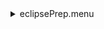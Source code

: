<details><summary>eclipsePrep.menu</summary><blockquote><pre><details><summary>1074_Scan.cbk</summary><blockquote><pre><details><summary>setupDark.rcp</summary><blockquote><pre>shut	in
The above code block covers:0.00 minutes of camera integration + hardware moves and overhead</pre></blockquote></details><details><summary>dark_01wave_1beam_16sums_10rep_BOTH.rcp</summary><blockquote><pre>shut	in
data	rcam	both	656.28	16
data	rcam	both	656.28	16
data	rcam	both	656.28	16
data	rcam	both	656.28	16
data	rcam	both	656.28	16
data	rcam	both	656.28	16
data	rcam	both	656.28	16
data	rcam	both	656.28	16
data	rcam	both	656.28	16
data	rcam	both	656.28	16
The above code block covers:0.90 minutes of camera integration + hardware moves and overhead</pre></blockquote></details><details><summary>1074_FW.rcp</summary><blockquote><pre>prefilterrange 1074
The above code block covers:0.00 minutes of camera integration + hardware moves and overhead</pre></blockquote></details><details><summary>setupFlat.rcp</summary><blockquote><pre>diffuser  in
cover out
occ		out
shut	out
calib	out
The above code block covers:0.00 minutes of camera integration + hardware moves and overhead</pre></blockquote></details><details><summary>1074_07wave_0.12step_2beam_16sums_1reps_BOTH.rcp</summary><blockquote><pre>data rcam	1074.34	both	16
data rcam	1074.46	both	16
data rcam	1074.58	both	16
data rcam	1074.70	both	16
data rcam	1074.82	both	16
data rcam	1074.94	both	16
data rcam	1075.06	both	16
data tcam	1074.34	both	16
data tcam	1074.46	both	16
data tcam	1074.58	both	16
data tcam	1074.70	both	16
data tcam	1074.82	both	16
data tcam	1074.94	both	16
data tcam	1075.06	both	16
The above code block covers:1.26 minutes of camera integration + hardware moves and overhead</pre></blockquote></details><details><summary>setupObserving.rcp</summary><blockquote><pre>shut in
cover out
calib	out
occ		in
diffuser out
shut	out
The above code block covers:0.00 minutes of camera integration + hardware moves and overhead</pre></blockquote></details><details><summary>1074_07wave_0.12step_2beam_16sums_1reps_BOTH.rcp</summary><blockquote><pre>data rcam	1074.34	both	16
data rcam	1074.46	both	16
data rcam	1074.58	both	16
data rcam	1074.70	both	16
data rcam	1074.82	both	16
data rcam	1074.94	both	16
data rcam	1075.06	both	16
data tcam	1074.34	both	16
data tcam	1074.46	both	16
data tcam	1074.58	both	16
data tcam	1074.70	both	16
data tcam	1074.82	both	16
data tcam	1074.94	both	16
data tcam	1075.06	both	16
The above code block covers:1.26 minutes of camera integration + hardware moves and overhead</pre></blockquote></details><details><summary>setupDark.rcp</summary><blockquote><pre>shut	in
The above code block covers:0.00 minutes of camera integration + hardware moves and overhead</pre></blockquote></details><details><summary>dark_01wave_1beam_16sums_10rep_BOTH.rcp</summary><blockquote><pre>shut	in
data	rcam	both	656.28	16
data	rcam	both	656.28	16
data	rcam	both	656.28	16
data	rcam	both	656.28	16
data	rcam	both	656.28	16
data	rcam	both	656.28	16
data	rcam	both	656.28	16
data	rcam	both	656.28	16
data	rcam	both	656.28	16
data	rcam	both	656.28	16
The above code block covers:0.90 minutes of camera integration + hardware moves and overhead</pre></blockquote></details>The above code block covers:4.34 minutes of camera integration + hardware moves and overhead</pre></blockquote></details><details><summary>fainterLineScans.cbk</summary><blockquote><pre><details><summary>setupDark.rcp</summary><blockquote><pre>shut	in
The above code block covers:0.00 minutes of camera integration + hardware moves and overhead</pre></blockquote></details><details><summary>dark_01wave_1beam_16sums_10rep_BOTH.rcp</summary><blockquote><pre>shut	in
data	rcam	both	656.28	16
data	rcam	both	656.28	16
data	rcam	both	656.28	16
data	rcam	both	656.28	16
data	rcam	both	656.28	16
data	rcam	both	656.28	16
data	rcam	both	656.28	16
data	rcam	both	656.28	16
data	rcam	both	656.28	16
data	rcam	both	656.28	16
The above code block covers:0.90 minutes of camera integration + hardware moves and overhead</pre></blockquote></details><details><summary>1079_FW.rcp</summary><blockquote><pre>prefilterrange 1079
The above code block covers:0.00 minutes of camera integration + hardware moves and overhead</pre></blockquote></details><details><summary>setupFlat.rcp</summary><blockquote><pre>diffuser  in
cover out
occ		out
shut	out
calib	out
The above code block covers:0.00 minutes of camera integration + hardware moves and overhead</pre></blockquote></details><details><summary>1079_07wave_0.06step_2beam_16sums_4reps_BOTH.rcp</summary><blockquote><pre>data rcam	1079.64	both	16
data rcam	1079.69	both	16
data rcam	1079.74	both	16
data rcam	1079.80	both	16
data rcam	1079.86	both	16
data rcam	1079.91	both	16
data rcam	1079.96	both	16
data tcam	1079.64	both	16
data tcam	1079.69	both	16
data tcam	1079.74	both	16
data tcam	1079.80	both	16
data tcam	1079.86	both	16
data tcam	1079.91	both	16
data tcam	1079.96	both	16
data rcam	1079.64	both	16
data rcam	1079.69	both	16
data rcam	1079.74	both	16
data rcam	1079.80	both	16
data rcam	1079.86	both	16
data rcam	1079.91	both	16
data rcam	1079.96	both	16
data tcam	1079.64	both	16
data tcam	1079.69	both	16
data tcam	1079.74	both	16
data tcam	1079.80	both	16
data tcam	1079.86	both	16
data tcam	1079.91	both	16
data tcam	1079.96	both	16
data rcam	1079.64	both	16
data rcam	1079.69	both	16
data rcam	1079.74	both	16
data rcam	1079.80	both	16
data rcam	1079.86	both	16
data rcam	1079.91	both	16
data rcam	1079.96	both	16
data tcam	1079.64	both	16
data tcam	1079.69	both	16
data tcam	1079.74	both	16
data tcam	1079.80	both	16
data tcam	1079.86	both	16
data tcam	1079.91	both	16
data tcam	1079.96	both	16
data rcam	1079.64	both	16
data rcam	1079.69	both	16
data rcam	1079.74	both	16
data rcam	1079.80	both	16
data rcam	1079.86	both	16
data rcam	1079.91	both	16
data rcam	1079.96	both	16
data tcam	1079.64	both	16
data tcam	1079.69	both	16
data tcam	1079.74	both	16
data tcam	1079.80	both	16
data tcam	1079.86	both	16
data tcam	1079.91	both	16
data tcam	1079.96	both	16
The above code block covers:5.06 minutes of camera integration + hardware moves and overhead</pre></blockquote></details><details><summary>setupObserving.rcp</summary><blockquote><pre>shut in
cover out
calib	out
occ		in
diffuser out
shut	out
The above code block covers:0.00 minutes of camera integration + hardware moves and overhead</pre></blockquote></details><details><summary>1079_07wave_0.06step_2beam_16sums_4reps_BOTH.rcp</summary><blockquote><pre>data rcam	1079.64	both	16
data rcam	1079.69	both	16
data rcam	1079.74	both	16
data rcam	1079.80	both	16
data rcam	1079.86	both	16
data rcam	1079.91	both	16
data rcam	1079.96	both	16
data tcam	1079.64	both	16
data tcam	1079.69	both	16
data tcam	1079.74	both	16
data tcam	1079.80	both	16
data tcam	1079.86	both	16
data tcam	1079.91	both	16
data tcam	1079.96	both	16
data rcam	1079.64	both	16
data rcam	1079.69	both	16
data rcam	1079.74	both	16
data rcam	1079.80	both	16
data rcam	1079.86	both	16
data rcam	1079.91	both	16
data rcam	1079.96	both	16
data tcam	1079.64	both	16
data tcam	1079.69	both	16
data tcam	1079.74	both	16
data tcam	1079.80	both	16
data tcam	1079.86	both	16
data tcam	1079.91	both	16
data tcam	1079.96	both	16
data rcam	1079.64	both	16
data rcam	1079.69	both	16
data rcam	1079.74	both	16
data rcam	1079.80	both	16
data rcam	1079.86	both	16
data rcam	1079.91	both	16
data rcam	1079.96	both	16
data tcam	1079.64	both	16
data tcam	1079.69	both	16
data tcam	1079.74	both	16
data tcam	1079.80	both	16
data tcam	1079.86	both	16
data tcam	1079.91	both	16
data tcam	1079.96	both	16
data rcam	1079.64	both	16
data rcam	1079.69	both	16
data rcam	1079.74	both	16
data rcam	1079.80	both	16
data rcam	1079.86	both	16
data rcam	1079.91	both	16
data rcam	1079.96	both	16
data tcam	1079.64	both	16
data tcam	1079.69	both	16
data tcam	1079.74	both	16
data tcam	1079.80	both	16
data tcam	1079.86	both	16
data tcam	1079.91	both	16
data tcam	1079.96	both	16
The above code block covers:5.06 minutes of camera integration + hardware moves and overhead</pre></blockquote></details><details><summary>setupFlat.rcp</summary><blockquote><pre>diffuser  in
cover out
occ		out
shut	out
calib	out
The above code block covers:0.00 minutes of camera integration + hardware moves and overhead</pre></blockquote></details><details><summary>1079_07wave_0.06step_2beam_16sums_4reps_BOTH.rcp</summary><blockquote><pre>data rcam	1079.64	both	16
data rcam	1079.69	both	16
data rcam	1079.74	both	16
data rcam	1079.80	both	16
data rcam	1079.86	both	16
data rcam	1079.91	both	16
data rcam	1079.96	both	16
data tcam	1079.64	both	16
data tcam	1079.69	both	16
data tcam	1079.74	both	16
data tcam	1079.80	both	16
data tcam	1079.86	both	16
data tcam	1079.91	both	16
data tcam	1079.96	both	16
data rcam	1079.64	both	16
data rcam	1079.69	both	16
data rcam	1079.74	both	16
data rcam	1079.80	both	16
data rcam	1079.86	both	16
data rcam	1079.91	both	16
data rcam	1079.96	both	16
data tcam	1079.64	both	16
data tcam	1079.69	both	16
data tcam	1079.74	both	16
data tcam	1079.80	both	16
data tcam	1079.86	both	16
data tcam	1079.91	both	16
data tcam	1079.96	both	16
data rcam	1079.64	both	16
data rcam	1079.69	both	16
data rcam	1079.74	both	16
data rcam	1079.80	both	16
data rcam	1079.86	both	16
data rcam	1079.91	both	16
data rcam	1079.96	both	16
data tcam	1079.64	both	16
data tcam	1079.69	both	16
data tcam	1079.74	both	16
data tcam	1079.80	both	16
data tcam	1079.86	both	16
data tcam	1079.91	both	16
data tcam	1079.96	both	16
data rcam	1079.64	both	16
data rcam	1079.69	both	16
data rcam	1079.74	both	16
data rcam	1079.80	both	16
data rcam	1079.86	both	16
data rcam	1079.91	both	16
data rcam	1079.96	both	16
data tcam	1079.64	both	16
data tcam	1079.69	both	16
data tcam	1079.74	both	16
data tcam	1079.80	both	16
data tcam	1079.86	both	16
data tcam	1079.91	both	16
data tcam	1079.96	both	16
The above code block covers:5.06 minutes of camera integration + hardware moves and overhead</pre></blockquote></details><details><summary>789_FW.rcp</summary><blockquote><pre>prefilterrange 789
The above code block covers:0.00 minutes of camera integration + hardware moves and overhead</pre></blockquote></details><details><summary>789_07wave_0.05step_2beam_16sums_4reps_BOTH.rcp</summary><blockquote><pre>data rcam	789.25	both	16
data rcam	789.30	both	16
data rcam	789.35	both	16
data rcam	789.40	both	16
data rcam	789.45	both	16
data rcam	789.50	both	16
data rcam	789.55	both	16
data tcam	789.25	both	16
data tcam	789.30	both	16
data tcam	789.35	both	16
data tcam	789.40	both	16
data tcam	789.45	both	16
data tcam	789.50	both	16
data tcam	789.55	both	16
data rcam	789.25	both	16
data rcam	789.30	both	16
data rcam	789.35	both	16
data rcam	789.40	both	16
data rcam	789.45	both	16
data rcam	789.50	both	16
data rcam	789.55	both	16
data tcam	789.25	both	16
data tcam	789.30	both	16
data tcam	789.35	both	16
data tcam	789.40	both	16
data tcam	789.45	both	16
data tcam	789.50	both	16
data tcam	789.55	both	16
data rcam	789.25	both	16
data rcam	789.30	both	16
data rcam	789.35	both	16
data rcam	789.40	both	16
data rcam	789.45	both	16
data rcam	789.50	both	16
data rcam	789.55	both	16
data tcam	789.25	both	16
data tcam	789.30	both	16
data tcam	789.35	both	16
data tcam	789.40	both	16
data tcam	789.45	both	16
data tcam	789.50	both	16
data tcam	789.55	both	16
data rcam	789.25	both	16
data rcam	789.30	both	16
data rcam	789.35	both	16
data rcam	789.40	both	16
data rcam	789.45	both	16
data rcam	789.50	both	16
data rcam	789.55	both	16
data tcam	789.25	both	16
data tcam	789.30	both	16
data tcam	789.35	both	16
data tcam	789.40	both	16
data tcam	789.45	both	16
data tcam	789.50	both	16
data tcam	789.55	both	16
The above code block covers:5.06 minutes of camera integration + hardware moves and overhead</pre></blockquote></details><details><summary>setupObserving.rcp</summary><blockquote><pre>shut in
cover out
calib	out
occ		in
diffuser out
shut	out
The above code block covers:0.00 minutes of camera integration + hardware moves and overhead</pre></blockquote></details><details><summary>789_07wave_0.05step_2beam_16sums_4reps_BOTH.rcp</summary><blockquote><pre>data rcam	789.25	both	16
data rcam	789.30	both	16
data rcam	789.35	both	16
data rcam	789.40	both	16
data rcam	789.45	both	16
data rcam	789.50	both	16
data rcam	789.55	both	16
data tcam	789.25	both	16
data tcam	789.30	both	16
data tcam	789.35	both	16
data tcam	789.40	both	16
data tcam	789.45	both	16
data tcam	789.50	both	16
data tcam	789.55	both	16
data rcam	789.25	both	16
data rcam	789.30	both	16
data rcam	789.35	both	16
data rcam	789.40	both	16
data rcam	789.45	both	16
data rcam	789.50	both	16
data rcam	789.55	both	16
data tcam	789.25	both	16
data tcam	789.30	both	16
data tcam	789.35	both	16
data tcam	789.40	both	16
data tcam	789.45	both	16
data tcam	789.50	both	16
data tcam	789.55	both	16
data rcam	789.25	both	16
data rcam	789.30	both	16
data rcam	789.35	both	16
data rcam	789.40	both	16
data rcam	789.45	both	16
data rcam	789.50	both	16
data rcam	789.55	both	16
data tcam	789.25	both	16
data tcam	789.30	both	16
data tcam	789.35	both	16
data tcam	789.40	both	16
data tcam	789.45	both	16
data tcam	789.50	both	16
data tcam	789.55	both	16
data rcam	789.25	both	16
data rcam	789.30	both	16
data rcam	789.35	both	16
data rcam	789.40	both	16
data rcam	789.45	both	16
data rcam	789.50	both	16
data rcam	789.55	both	16
data tcam	789.25	both	16
data tcam	789.30	both	16
data tcam	789.35	both	16
data tcam	789.40	both	16
data tcam	789.45	both	16
data tcam	789.50	both	16
data tcam	789.55	both	16
The above code block covers:5.06 minutes of camera integration + hardware moves and overhead</pre></blockquote></details><details><summary>setupFlat.rcp</summary><blockquote><pre>diffuser  in
cover out
occ		out
shut	out
calib	out
The above code block covers:0.00 minutes of camera integration + hardware moves and overhead</pre></blockquote></details><details><summary>706_FW.rcp</summary><blockquote><pre>prefilterrange 706
The above code block covers:0.00 minutes of camera integration + hardware moves and overhead</pre></blockquote></details><details><summary>706_07wave_0.04step_2beam_16sums_4reps_BOTH.rcp</summary><blockquote><pre>data rcam	706.08	both	16
data rcam	706.12	both	16
data rcam	706.16	both	16
data rcam	706.20	both	16
data rcam	706.24	both	16
data rcam	706.28	both	16
data rcam	706.32	both	16
data tcam	706.08	both	16
data tcam	706.12	both	16
data tcam	706.16	both	16
data tcam	706.20	both	16
data tcam	706.24	both	16
data tcam	706.28	both	16
data tcam	706.32	both	16
data rcam	706.08	both	16
data rcam	706.12	both	16
data rcam	706.16	both	16
data rcam	706.20	both	16
data rcam	706.24	both	16
data rcam	706.28	both	16
data rcam	706.32	both	16
data tcam	706.08	both	16
data tcam	706.12	both	16
data tcam	706.16	both	16
data tcam	706.20	both	16
data tcam	706.24	both	16
data tcam	706.28	both	16
data tcam	706.32	both	16
data rcam	706.08	both	16
data rcam	706.12	both	16
data rcam	706.16	both	16
data rcam	706.20	both	16
data rcam	706.24	both	16
data rcam	706.28	both	16
data rcam	706.32	both	16
data tcam	706.08	both	16
data tcam	706.12	both	16
data tcam	706.16	both	16
data tcam	706.20	both	16
data tcam	706.24	both	16
data tcam	706.28	both	16
data tcam	706.32	both	16
data rcam	706.08	both	16
data rcam	706.12	both	16
data rcam	706.16	both	16
data rcam	706.20	both	16
data rcam	706.24	both	16
data rcam	706.28	both	16
data rcam	706.32	both	16
data tcam	706.08	both	16
data tcam	706.12	both	16
data tcam	706.16	both	16
data tcam	706.20	both	16
data tcam	706.24	both	16
data tcam	706.28	both	16
data tcam	706.32	both	16
The above code block covers:5.06 minutes of camera integration + hardware moves and overhead</pre></blockquote></details><details><summary>setupObserving.rcp</summary><blockquote><pre>shut in
cover out
calib	out
occ		in
diffuser out
shut	out
The above code block covers:0.00 minutes of camera integration + hardware moves and overhead</pre></blockquote></details><details><summary>706_07wave_0.04step_2beam_16sums_4reps_BOTH.rcp</summary><blockquote><pre>data rcam	706.08	both	16
data rcam	706.12	both	16
data rcam	706.16	both	16
data rcam	706.20	both	16
data rcam	706.24	both	16
data rcam	706.28	both	16
data rcam	706.32	both	16
data tcam	706.08	both	16
data tcam	706.12	both	16
data tcam	706.16	both	16
data tcam	706.20	both	16
data tcam	706.24	both	16
data tcam	706.28	both	16
data tcam	706.32	both	16
data rcam	706.08	both	16
data rcam	706.12	both	16
data rcam	706.16	both	16
data rcam	706.20	both	16
data rcam	706.24	both	16
data rcam	706.28	both	16
data rcam	706.32	both	16
data tcam	706.08	both	16
data tcam	706.12	both	16
data tcam	706.16	both	16
data tcam	706.20	both	16
data tcam	706.24	both	16
data tcam	706.28	both	16
data tcam	706.32	both	16
data rcam	706.08	both	16
data rcam	706.12	both	16
data rcam	706.16	both	16
data rcam	706.20	both	16
data rcam	706.24	both	16
data rcam	706.28	both	16
data rcam	706.32	both	16
data tcam	706.08	both	16
data tcam	706.12	both	16
data tcam	706.16	both	16
data tcam	706.20	both	16
data tcam	706.24	both	16
data tcam	706.28	both	16
data tcam	706.32	both	16
data rcam	706.08	both	16
data rcam	706.12	both	16
data rcam	706.16	both	16
data rcam	706.20	both	16
data rcam	706.24	both	16
data rcam	706.28	both	16
data rcam	706.32	both	16
data tcam	706.08	both	16
data tcam	706.12	both	16
data tcam	706.16	both	16
data tcam	706.20	both	16
data tcam	706.24	both	16
data tcam	706.28	both	16
data tcam	706.32	both	16
The above code block covers:5.06 minutes of camera integration + hardware moves and overhead</pre></blockquote></details><details><summary>setupFlat.rcp</summary><blockquote><pre>diffuser  in
cover out
occ		out
shut	out
calib	out
The above code block covers:0.00 minutes of camera integration + hardware moves and overhead</pre></blockquote></details><details><summary>637_FW.rcp</summary><blockquote><pre>prefilterrange 637
The above code block covers:0.00 minutes of camera integration + hardware moves and overhead</pre></blockquote></details><details><summary>637_07wave_0.03step_2beam_16sums_4reps_BOTH.rcp</summary><blockquote><pre>data rcam	637.31	both	16
data rcam	637.34	both	16
data rcam	637.37	both	16
data rcam	637.40	both	16
data rcam	637.43	both	16
data rcam	637.46	both	16
data rcam	637.49	both	16
data tcam	637.31	both	16
data tcam	637.34	both	16
data tcam	637.37	both	16
data tcam	637.40	both	16
data tcam	637.43	both	16
data tcam	637.46	both	16
data tcam	637.49	both	16
data rcam	637.31	both	16
data rcam	637.34	both	16
data rcam	637.37	both	16
data rcam	637.40	both	16
data rcam	637.43	both	16
data rcam	637.46	both	16
data rcam	637.49	both	16
data tcam	637.31	both	16
data tcam	637.34	both	16
data tcam	637.37	both	16
data tcam	637.40	both	16
data tcam	637.43	both	16
data tcam	637.46	both	16
data tcam	637.49	both	16
data rcam	637.31	both	16
data rcam	637.34	both	16
data rcam	637.37	both	16
data rcam	637.40	both	16
data rcam	637.43	both	16
data rcam	637.46	both	16
data rcam	637.49	both	16
data tcam	637.31	both	16
data tcam	637.34	both	16
data tcam	637.37	both	16
data tcam	637.40	both	16
data tcam	637.43	both	16
data tcam	637.46	both	16
data tcam	637.49	both	16
data rcam	637.31	both	16
data rcam	637.34	both	16
data rcam	637.37	both	16
data rcam	637.40	both	16
data rcam	637.43	both	16
data rcam	637.46	both	16
data rcam	637.49	both	16
data tcam	637.31	both	16
data tcam	637.34	both	16
data tcam	637.37	both	16
data tcam	637.40	both	16
data tcam	637.43	both	16
data tcam	637.46	both	16
data tcam	637.49	both	16
The above code block covers:5.06 minutes of camera integration + hardware moves and overhead</pre></blockquote></details><details><summary>setupObserving.rcp</summary><blockquote><pre>shut in
cover out
calib	out
occ		in
diffuser out
shut	out
The above code block covers:0.00 minutes of camera integration + hardware moves and overhead</pre></blockquote></details><details><summary>637_07wave_0.03step_2beam_16sums_4reps_BOTH.rcp</summary><blockquote><pre>data rcam	637.31	both	16
data rcam	637.34	both	16
data rcam	637.37	both	16
data rcam	637.40	both	16
data rcam	637.43	both	16
data rcam	637.46	both	16
data rcam	637.49	both	16
data tcam	637.31	both	16
data tcam	637.34	both	16
data tcam	637.37	both	16
data tcam	637.40	both	16
data tcam	637.43	both	16
data tcam	637.46	both	16
data tcam	637.49	both	16
data rcam	637.31	both	16
data rcam	637.34	both	16
data rcam	637.37	both	16
data rcam	637.40	both	16
data rcam	637.43	both	16
data rcam	637.46	both	16
data rcam	637.49	both	16
data tcam	637.31	both	16
data tcam	637.34	both	16
data tcam	637.37	both	16
data tcam	637.40	both	16
data tcam	637.43	both	16
data tcam	637.46	both	16
data tcam	637.49	both	16
data rcam	637.31	both	16
data rcam	637.34	both	16
data rcam	637.37	both	16
data rcam	637.40	both	16
data rcam	637.43	both	16
data rcam	637.46	both	16
data rcam	637.49	both	16
data tcam	637.31	both	16
data tcam	637.34	both	16
data tcam	637.37	both	16
data tcam	637.40	both	16
data tcam	637.43	both	16
data tcam	637.46	both	16
data tcam	637.49	both	16
data rcam	637.31	both	16
data rcam	637.34	both	16
data rcam	637.37	both	16
data rcam	637.40	both	16
data rcam	637.43	both	16
data rcam	637.46	both	16
data rcam	637.49	both	16
data tcam	637.31	both	16
data tcam	637.34	both	16
data tcam	637.37	both	16
data tcam	637.40	both	16
data tcam	637.43	both	16
data tcam	637.46	both	16
data tcam	637.49	both	16
The above code block covers:5.06 minutes of camera integration + hardware moves and overhead</pre></blockquote></details><details><summary>setupFlat.rcp</summary><blockquote><pre>diffuser  in
cover out
occ		out
shut	out
calib	out
The above code block covers:0.00 minutes of camera integration + hardware moves and overhead</pre></blockquote></details><details><summary>670_FW.rcp</summary><blockquote><pre>prefilterrange 670
The above code block covers:0.00 minutes of camera integration + hardware moves and overhead</pre></blockquote></details><details><summary>670_07wave_0.03step_2beam_16sums_4reps_BOTH.rcp</summary><blockquote><pre>data rcam	670.07	both	16
data rcam	670.10	both	16
data rcam	670.13	both	16
data rcam	670.16	both	16
data rcam	670.19	both	16
data rcam	670.22	both	16
data rcam	670.25	both	16
data tcam	670.07	both	16
data tcam	670.10	both	16
data tcam	670.13	both	16
data tcam	670.16	both	16
data tcam	670.19	both	16
data tcam	670.22	both	16
data tcam	670.25	both	16
data rcam	670.07	both	16
data rcam	670.10	both	16
data rcam	670.13	both	16
data rcam	670.16	both	16
data rcam	670.19	both	16
data rcam	670.22	both	16
data rcam	670.25	both	16
data tcam	670.07	both	16
data tcam	670.10	both	16
data tcam	670.13	both	16
data tcam	670.16	both	16
data tcam	670.19	both	16
data tcam	670.22	both	16
data tcam	670.25	both	16
data rcam	670.07	both	16
data rcam	670.10	both	16
data rcam	670.13	both	16
data rcam	670.16	both	16
data rcam	670.19	both	16
data rcam	670.22	both	16
data rcam	670.25	both	16
data tcam	670.07	both	16
data tcam	670.10	both	16
data tcam	670.13	both	16
data tcam	670.16	both	16
data tcam	670.19	both	16
data tcam	670.22	both	16
data tcam	670.25	both	16
data rcam	670.07	both	16
data rcam	670.10	both	16
data rcam	670.13	both	16
data rcam	670.16	both	16
data rcam	670.19	both	16
data rcam	670.22	both	16
data rcam	670.25	both	16
data tcam	670.07	both	16
data tcam	670.10	both	16
data tcam	670.13	both	16
data tcam	670.16	both	16
data tcam	670.19	both	16
data tcam	670.22	both	16
data tcam	670.25	both	16
The above code block covers:5.06 minutes of camera integration + hardware moves and overhead</pre></blockquote></details><details><summary>setupObserving.rcp</summary><blockquote><pre>shut in
cover out
calib	out
occ		in
diffuser out
shut	out
The above code block covers:0.00 minutes of camera integration + hardware moves and overhead</pre></blockquote></details><details><summary>670_07wave_0.03step_2beam_16sums_4reps_BOTH.rcp</summary><blockquote><pre>data rcam	670.07	both	16
data rcam	670.10	both	16
data rcam	670.13	both	16
data rcam	670.16	both	16
data rcam	670.19	both	16
data rcam	670.22	both	16
data rcam	670.25	both	16
data tcam	670.07	both	16
data tcam	670.10	both	16
data tcam	670.13	both	16
data tcam	670.16	both	16
data tcam	670.19	both	16
data tcam	670.22	both	16
data tcam	670.25	both	16
data rcam	670.07	both	16
data rcam	670.10	both	16
data rcam	670.13	both	16
data rcam	670.16	both	16
data rcam	670.19	both	16
data rcam	670.22	both	16
data rcam	670.25	both	16
data tcam	670.07	both	16
data tcam	670.10	both	16
data tcam	670.13	both	16
data tcam	670.16	both	16
data tcam	670.19	both	16
data tcam	670.22	both	16
data tcam	670.25	both	16
data rcam	670.07	both	16
data rcam	670.10	both	16
data rcam	670.13	both	16
data rcam	670.16	both	16
data rcam	670.19	both	16
data rcam	670.22	both	16
data rcam	670.25	both	16
data tcam	670.07	both	16
data tcam	670.10	both	16
data tcam	670.13	both	16
data tcam	670.16	both	16
data tcam	670.19	both	16
data tcam	670.22	both	16
data tcam	670.25	both	16
data rcam	670.07	both	16
data rcam	670.10	both	16
data rcam	670.13	both	16
data rcam	670.16	both	16
data rcam	670.19	both	16
data rcam	670.22	both	16
data rcam	670.25	both	16
data tcam	670.07	both	16
data tcam	670.10	both	16
data tcam	670.13	both	16
data tcam	670.16	both	16
data tcam	670.19	both	16
data tcam	670.22	both	16
data tcam	670.25	both	16
The above code block covers:5.06 minutes of camera integration + hardware moves and overhead</pre></blockquote></details><details><summary>setupFlat.rcp</summary><blockquote><pre>diffuser  in
cover out
occ		out
shut	out
calib	out
The above code block covers:0.00 minutes of camera integration + hardware moves and overhead</pre></blockquote></details><details><summary>761_07wave_0.04step_2beam_16sums_4reps_BOTH.rcp</summary><blockquote><pre>data rcam	760.98	both	16
data rcam	761.02	both	16
data rcam	761.06	both	16
data rcam	761.10	both	16
data rcam	761.14	both	16
data rcam	761.18	both	16
data rcam	761.22	both	16
data tcam	760.98	both	16
data tcam	761.02	both	16
data tcam	761.06	both	16
data tcam	761.10	both	16
data tcam	761.14	both	16
data tcam	761.18	both	16
data tcam	761.22	both	16
data rcam	760.98	both	16
data rcam	761.02	both	16
data rcam	761.06	both	16
data rcam	761.10	both	16
data rcam	761.14	both	16
data rcam	761.18	both	16
data rcam	761.22	both	16
data tcam	760.98	both	16
data tcam	761.02	both	16
data tcam	761.06	both	16
data tcam	761.10	both	16
data tcam	761.14	both	16
data tcam	761.18	both	16
data tcam	761.22	both	16
data rcam	760.98	both	16
data rcam	761.02	both	16
data rcam	761.06	both	16
data rcam	761.10	both	16
data rcam	761.14	both	16
data rcam	761.18	both	16
data rcam	761.22	both	16
data tcam	760.98	both	16
data tcam	761.02	both	16
data tcam	761.06	both	16
data tcam	761.10	both	16
data tcam	761.14	both	16
data tcam	761.18	both	16
data tcam	761.22	both	16
data rcam	760.98	both	16
data rcam	761.02	both	16
data rcam	761.06	both	16
data rcam	761.10	both	16
data rcam	761.14	both	16
data rcam	761.18	both	16
data rcam	761.22	both	16
data tcam	760.98	both	16
data tcam	761.02	both	16
data tcam	761.06	both	16
data tcam	761.10	both	16
data tcam	761.14	both	16
data tcam	761.18	both	16
data tcam	761.22	both	16
The above code block covers:5.06 minutes of camera integration + hardware moves and overhead</pre></blockquote></details><details><summary>setupObserving.rcp</summary><blockquote><pre>shut in
cover out
calib	out
occ		in
diffuser out
shut	out
The above code block covers:0.00 minutes of camera integration + hardware moves and overhead</pre></blockquote></details><details><summary>761_07wave_0.04step_2beam_16sums_4reps_BOTH.rcp</summary><blockquote><pre>data rcam	760.98	both	16
data rcam	761.02	both	16
data rcam	761.06	both	16
data rcam	761.10	both	16
data rcam	761.14	both	16
data rcam	761.18	both	16
data rcam	761.22	both	16
data tcam	760.98	both	16
data tcam	761.02	both	16
data tcam	761.06	both	16
data tcam	761.10	both	16
data tcam	761.14	both	16
data tcam	761.18	both	16
data tcam	761.22	both	16
data rcam	760.98	both	16
data rcam	761.02	both	16
data rcam	761.06	both	16
data rcam	761.10	both	16
data rcam	761.14	both	16
data rcam	761.18	both	16
data rcam	761.22	both	16
data tcam	760.98	both	16
data tcam	761.02	both	16
data tcam	761.06	both	16
data tcam	761.10	both	16
data tcam	761.14	both	16
data tcam	761.18	both	16
data tcam	761.22	both	16
data rcam	760.98	both	16
data rcam	761.02	both	16
data rcam	761.06	both	16
data rcam	761.10	both	16
data rcam	761.14	both	16
data rcam	761.18	both	16
data rcam	761.22	both	16
data tcam	760.98	both	16
data tcam	761.02	both	16
data tcam	761.06	both	16
data tcam	761.10	both	16
data tcam	761.14	both	16
data tcam	761.18	both	16
data tcam	761.22	both	16
data rcam	760.98	both	16
data rcam	761.02	both	16
data rcam	761.06	both	16
data rcam	761.10	both	16
data rcam	761.14	both	16
data rcam	761.18	both	16
data rcam	761.22	both	16
data tcam	760.98	both	16
data tcam	761.02	both	16
data tcam	761.06	both	16
data tcam	761.10	both	16
data tcam	761.14	both	16
data tcam	761.18	both	16
data tcam	761.22	both	16
The above code block covers:5.06 minutes of camera integration + hardware moves and overhead</pre></blockquote></details><details><summary>setupFlat.rcp</summary><blockquote><pre>diffuser  in
cover out
occ		out
shut	out
calib	out
The above code block covers:0.00 minutes of camera integration + hardware moves and overhead</pre></blockquote></details><details><summary>802_07wave_0.06step_2beam_16sums_4reps_BOTH.rcp</summary><blockquote><pre>data rcam	802.23	both	16
data rcam	802.29	both	16
data rcam	802.35	both	16
data rcam	802.41	both	16
data rcam	802.47	both	16
data rcam	802.53	both	16
data rcam	802.59	both	16
data tcam	802.23	both	16
data tcam	802.29	both	16
data tcam	802.35	both	16
data tcam	802.41	both	16
data tcam	802.47	both	16
data tcam	802.53	both	16
data tcam	802.59	both	16
data rcam	802.23	both	16
data rcam	802.29	both	16
data rcam	802.35	both	16
data rcam	802.41	both	16
data rcam	802.47	both	16
data rcam	802.53	both	16
data rcam	802.59	both	16
data tcam	802.23	both	16
data tcam	802.29	both	16
data tcam	802.35	both	16
data tcam	802.41	both	16
data tcam	802.47	both	16
data tcam	802.53	both	16
data tcam	802.59	both	16
data rcam	802.23	both	16
data rcam	802.29	both	16
data rcam	802.35	both	16
data rcam	802.41	both	16
data rcam	802.47	both	16
data rcam	802.53	both	16
data rcam	802.59	both	16
data tcam	802.23	both	16
data tcam	802.29	both	16
data tcam	802.35	both	16
data tcam	802.41	both	16
data tcam	802.47	both	16
data tcam	802.53	both	16
data tcam	802.59	both	16
data rcam	802.23	both	16
data rcam	802.29	both	16
data rcam	802.35	both	16
data rcam	802.41	both	16
data rcam	802.47	both	16
data rcam	802.53	both	16
data rcam	802.59	both	16
data tcam	802.23	both	16
data tcam	802.29	both	16
data tcam	802.35	both	16
data tcam	802.41	both	16
data tcam	802.47	both	16
data tcam	802.53	both	16
data tcam	802.59	both	16
The above code block covers:5.06 minutes of camera integration + hardware moves and overhead</pre></blockquote></details><details><summary>setupObserving.rcp</summary><blockquote><pre>shut in
cover out
calib	out
occ		in
diffuser out
shut	out
The above code block covers:0.00 minutes of camera integration + hardware moves and overhead</pre></blockquote></details><details><summary>802_07wave_0.06step_2beam_16sums_4reps_BOTH.rcp</summary><blockquote><pre>data rcam	802.23	both	16
data rcam	802.29	both	16
data rcam	802.35	both	16
data rcam	802.41	both	16
data rcam	802.47	both	16
data rcam	802.53	both	16
data rcam	802.59	both	16
data tcam	802.23	both	16
data tcam	802.29	both	16
data tcam	802.35	both	16
data tcam	802.41	both	16
data tcam	802.47	both	16
data tcam	802.53	both	16
data tcam	802.59	both	16
data rcam	802.23	both	16
data rcam	802.29	both	16
data rcam	802.35	both	16
data rcam	802.41	both	16
data rcam	802.47	both	16
data rcam	802.53	both	16
data rcam	802.59	both	16
data tcam	802.23	both	16
data tcam	802.29	both	16
data tcam	802.35	both	16
data tcam	802.41	both	16
data tcam	802.47	both	16
data tcam	802.53	both	16
data tcam	802.59	both	16
data rcam	802.23	both	16
data rcam	802.29	both	16
data rcam	802.35	both	16
data rcam	802.41	both	16
data rcam	802.47	both	16
data rcam	802.53	both	16
data rcam	802.59	both	16
data tcam	802.23	both	16
data tcam	802.29	both	16
data tcam	802.35	both	16
data tcam	802.41	both	16
data tcam	802.47	both	16
data tcam	802.53	both	16
data tcam	802.59	both	16
data rcam	802.23	both	16
data rcam	802.29	both	16
data rcam	802.35	both	16
data rcam	802.41	both	16
data rcam	802.47	both	16
data rcam	802.53	both	16
data rcam	802.59	both	16
data tcam	802.23	both	16
data tcam	802.29	both	16
data tcam	802.35	both	16
data tcam	802.41	both	16
data tcam	802.47	both	16
data tcam	802.53	both	16
data tcam	802.59	both	16
The above code block covers:5.06 minutes of camera integration + hardware moves and overhead</pre></blockquote></details><details><summary>setupFlat.rcp</summary><blockquote><pre>diffuser  in
cover out
occ		out
shut	out
calib	out
The above code block covers:0.00 minutes of camera integration + hardware moves and overhead</pre></blockquote></details><details><summary>991_FW.rcp</summary><blockquote><pre>prefilterrange 991
The above code block covers:0.00 minutes of camera integration + hardware moves and overhead</pre></blockquote></details><details><summary>991_07wave_0.08step_2beam_16sums_4reps_BOTH.rcp</summary><blockquote><pre>data rcam	991.02	both	16
data rcam	991.10	both	16
data rcam	991.18	both	16
data rcam	991.26	both	16
data rcam	991.34	both	16
data rcam	991.42	both	16
data rcam	991.50	both	16
data tcam	991.02	both	16
data tcam	991.10	both	16
data tcam	991.18	both	16
data tcam	991.26	both	16
data tcam	991.34	both	16
data tcam	991.42	both	16
data tcam	991.50	both	16
data rcam	991.02	both	16
data rcam	991.10	both	16
data rcam	991.18	both	16
data rcam	991.26	both	16
data rcam	991.34	both	16
data rcam	991.42	both	16
data rcam	991.50	both	16
data tcam	991.02	both	16
data tcam	991.10	both	16
data tcam	991.18	both	16
data tcam	991.26	both	16
data tcam	991.34	both	16
data tcam	991.42	both	16
data tcam	991.50	both	16
data rcam	991.02	both	16
data rcam	991.10	both	16
data rcam	991.18	both	16
data rcam	991.26	both	16
data rcam	991.34	both	16
data rcam	991.42	both	16
data rcam	991.50	both	16
data tcam	991.02	both	16
data tcam	991.10	both	16
data tcam	991.18	both	16
data tcam	991.26	both	16
data tcam	991.34	both	16
data tcam	991.42	both	16
data tcam	991.50	both	16
data rcam	991.02	both	16
data rcam	991.10	both	16
data rcam	991.18	both	16
data rcam	991.26	both	16
data rcam	991.34	both	16
data rcam	991.42	both	16
data rcam	991.50	both	16
data tcam	991.02	both	16
data tcam	991.10	both	16
data tcam	991.18	both	16
data tcam	991.26	both	16
data tcam	991.34	both	16
data tcam	991.42	both	16
data tcam	991.50	both	16
The above code block covers:5.06 minutes of camera integration + hardware moves and overhead</pre></blockquote></details><details><summary>setupObserving.rcp</summary><blockquote><pre>shut in
cover out
calib	out
occ		in
diffuser out
shut	out
The above code block covers:0.00 minutes of camera integration + hardware moves and overhead</pre></blockquote></details><details><summary>991_07wave_0.08step_2beam_16sums_4reps_BOTH.rcp</summary><blockquote><pre>data rcam	991.02	both	16
data rcam	991.10	both	16
data rcam	991.18	both	16
data rcam	991.26	both	16
data rcam	991.34	both	16
data rcam	991.42	both	16
data rcam	991.50	both	16
data tcam	991.02	both	16
data tcam	991.10	both	16
data tcam	991.18	both	16
data tcam	991.26	both	16
data tcam	991.34	both	16
data tcam	991.42	both	16
data tcam	991.50	both	16
data rcam	991.02	both	16
data rcam	991.10	both	16
data rcam	991.18	both	16
data rcam	991.26	both	16
data rcam	991.34	both	16
data rcam	991.42	both	16
data rcam	991.50	both	16
data tcam	991.02	both	16
data tcam	991.10	both	16
data tcam	991.18	both	16
data tcam	991.26	both	16
data tcam	991.34	both	16
data tcam	991.42	both	16
data tcam	991.50	both	16
data rcam	991.02	both	16
data rcam	991.10	both	16
data rcam	991.18	both	16
data rcam	991.26	both	16
data rcam	991.34	both	16
data rcam	991.42	both	16
data rcam	991.50	both	16
data tcam	991.02	both	16
data tcam	991.10	both	16
data tcam	991.18	both	16
data tcam	991.26	both	16
data tcam	991.34	both	16
data tcam	991.42	both	16
data tcam	991.50	both	16
data rcam	991.02	both	16
data rcam	991.10	both	16
data rcam	991.18	both	16
data rcam	991.26	both	16
data rcam	991.34	both	16
data rcam	991.42	both	16
data rcam	991.50	both	16
data tcam	991.02	both	16
data tcam	991.10	both	16
data tcam	991.18	both	16
data tcam	991.26	both	16
data tcam	991.34	both	16
data tcam	991.42	both	16
data tcam	991.50	both	16
The above code block covers:5.06 minutes of camera integration + hardware moves and overhead</pre></blockquote></details><details><summary>setupFlat.rcp</summary><blockquote><pre>diffuser  in
cover out
occ		out
shut	out
calib	out
The above code block covers:0.00 minutes of camera integration + hardware moves and overhead</pre></blockquote></details><details><summary>setupDark.rcp</summary><blockquote><pre>shut	in
The above code block covers:0.00 minutes of camera integration + hardware moves and overhead</pre></blockquote></details><details><summary>dark_01wave_1beam_16sums_10rep_BOTH.rcp</summary><blockquote><pre>shut	in
data	rcam	both	656.28	16
data	rcam	both	656.28	16
data	rcam	both	656.28	16
data	rcam	both	656.28	16
data	rcam	both	656.28	16
data	rcam	both	656.28	16
data	rcam	both	656.28	16
data	rcam	both	656.28	16
data	rcam	both	656.28	16
data	rcam	both	656.28	16
The above code block covers:0.90 minutes of camera integration + hardware moves and overhead</pre></blockquote></details>The above code block covers:87.80 minutes of camera integration + hardware moves and overhead</pre></blockquote></details></pre></blockquote></details>